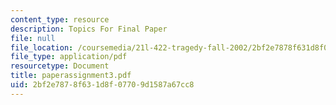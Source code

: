 ```yaml
---
content_type: resource
description: Topics For Final Paper
file: null
file_location: /coursemedia/21l-422-tragedy-fall-2002/2bf2e7878f631d8f07709d1587a67cc8_paperassignment3.pdf
file_type: application/pdf
resourcetype: Document
title: paperassignment3.pdf
uid: 2bf2e787-8f63-1d8f-0770-9d1587a67cc8
---
```

